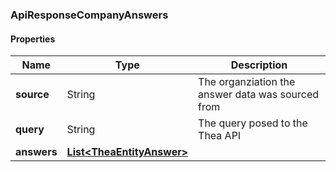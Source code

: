 
[//]: # (CLASS:ApiResponseCompanyAnswers)

[//]: # (KIND:object)

### ApiResponseCompanyAnswers

#### Properties

[//]: # (START_DEFINITION)

Name | Type | Description
------------ | ------------- | -------------
**source** | String | The organziation the answer data was sourced from &nbsp;
**query** | String | The query posed to the Thea API &nbsp;
**answers** | [**List&lt;TheaEntityAnswer&gt;**](TheaEntityAnswer.md) |  &nbsp;

[//]: # (END_DEFINITION)


[//]: # (CONTAINED_CLASS:TheaEntityAnswer)





